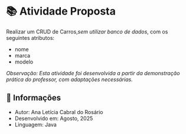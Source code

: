 # 📚 Atividade Proposta
Realizar um CRUD de Carros,*sem utilizar banco de dados*, com os seguintes atributos:
* nome
* marca
* modelo

*Observação: Esta atividade foi desenvolvida a partir da demonstração prática do professor, com adaptações necessárias.*

## 📂 Informações
* Autor: Ana Letícia Cabral do Rosário
* Desenvolvido em: Agosto, 2025
* Linguagem: Java

